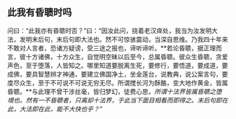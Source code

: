 ##  此我有昏聩时吗

问曰：“此我亦有昏聩时否？”曰：“因汝此问，挠着老汉痒处，我当为汝发明大法，发明末后句，末后句即大法也。然不可惊骇震动，当深自思维。乃我四十年来不敢对人言者，恐诸方疑谤，受三途之报也，谛听谛听。**若论昏聩，据正理而言，彼十方诸佛，十方众生，自觉明空昧以后至今，总属昏聩。彼众生昏聩，贪爱声色，至于堕落，人皆知之。哪里知道要脱离生死，要修行，要悟道，要成道，要成佛，要具智慧辨才神通，要建立佛国净土，坐金莲台，说教典，说公案言句，要度尽众生，至于不可说不可说无穷无尽。所谓搅长河为酥酪，变大地作黄金，皆属昏聩。**与此理不曾干涉丝毫，皆归梦幻，徒费心思，*所谓十法界皆属昏聩之堕境也。然有一不昏聩者，只离却十法界，于此当下面目相看而即得之。末后句即在此，大法即在此，能不大快也乎？”*

